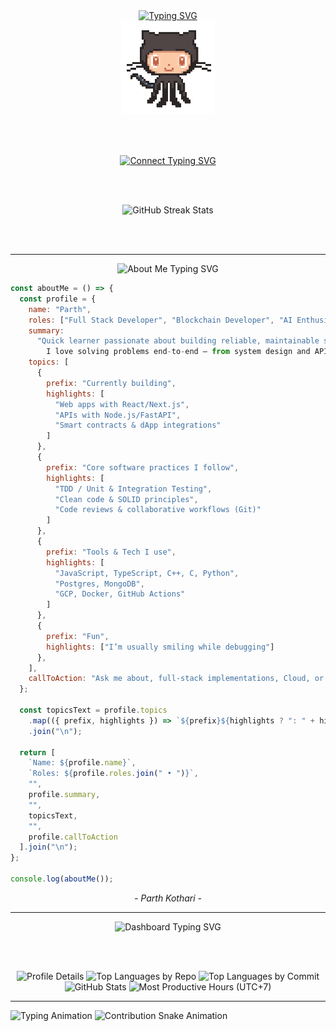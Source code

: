 <div align="center">

  <!-- Intro Typing Animation -->
  <a href="https://github.com/pkparthk">
    <img src="https://readme-typing-svg.demolab.com?font=Fira+Code&size=34&duration=8000&pause=1000&center=true&repeat=true&width=435&lines=Hi%2C+I'm+Parth+Kothari" alt="Typing SVG" />
  </a>

  <br />

  <!-- Octocat GIF -->
  <img src="octocat.gif" alt="Octocat Animation" width="150" />

  <br /><br />

  <!-- Connect Typing Animation -->
  <a href="http://0xparthdev.netlify.app/">
    <img src="https://readme-typing-svg.demolab.com?font=Fira+Code&duration=2000&pause=8000&center=true&repeat=false&width=435&lines=Connect+with+me" alt="Connect Typing SVG" />
  </a>

  <br /><br />

  <!-- GitHub Streak Stats -->
  <img src="https://github-readme-streak-stats-seven-azure.vercel.app?user=pkparthk&theme=tokyonight-duo&hide_border=true&border_radius=4" alt="GitHub Streak Stats" />

  <br /><br />

  <hr />

  <!-- About Me Heading -->
  <img src="https://readme-typing-svg.demolab.com?font=Fira+Code&size=28&duration=3000&pause=800&color=1DB9C3&center=true&vCenter=true&width=435&lines=%3CAbout+Me+%2F%3E" alt="About Me Typing SVG" />

</div>

<!-- About Me JavaScript Block: Left-Aligned Outside Centered Div -->
```javascript
const aboutMe = () => {
  const profile = {
    name: "Parth",
    roles: ["Full Stack Developer", "Blockchain Developer", "AI Enthusiast", "Google Cloud Developer"],
    summary:
      "Quick learner passionate about building reliable, maintainable software.
        I love solving problems end-to-end — from system design and APIs to testing and deployment.",
    topics: [
      {
        prefix: "Currently building",
        highlights: [
          "Web apps with React/Next.js",
          "APIs with Node.js/FastAPI",
          "Smart contracts & dApp integrations"
        ]
      },
      {
        prefix: "Core software practices I follow",
        highlights: [
          "TDD / Unit & Integration Testing",
          "Clean code & SOLID principles",
          "Code reviews & collaborative workflows (Git)"
        ]
      },
      {
        prefix: "Tools & Tech I use",
        highlights: [
          "JavaScript, TypeScript, C++, C, Python",
          "Postgres, MongoDB",
          "GCP, Docker, GitHub Actions"
        ]
      },
      {
        prefix: "Fun",
        highlights: ["I’m usually smiling while debugging"]
      },      
    ],
    callToAction: "Ask me about, full-stack implementations, Cloud, or DSA — happy to help!"
  };

  const topicsText = profile.topics
    .map(({ prefix, highlights }) => `${prefix}${highlights ? ": " + highlights.join(", ") : ""}`)
    .join("\n");

  return [
    `Name: ${profile.name}`,
    `Roles: ${profile.roles.join(" • ")}`,    
    "",
    profile.summary,
    "",
    topicsText,
    "",
    profile.callToAction
  ].join("\n");
};

console.log(aboutMe());
````

<p align="center"><i>- Parth Kothari -</i></p>


<div align="center">

  <hr />

  <!-- Dashboard Heading -->

  <img src="https://readme-typing-svg.demolab.com?font=Fira+Code&size=28&duration=3000&pause=800&color=1DB9C3&center=true&vCenter=true&width=435&lines=%3CDashboard+%2F%3E" alt="Dashboard Typing SVG" />

<br /><br />

  <!-- GitHub Summary Cards -->

  <img src="http://github-profile-summary-cards.vercel.app/api/cards/profile-details?username=pkparthk&theme=transparent" alt="Profile Details" />
  <img src="http://github-profile-summary-cards.vercel.app/api/cards/repos-per-language?username=pkparthk&theme=transparent" alt="Top Languages by Repo" />
  <img src="http://github-profile-summary-cards.vercel.app/api/cards/most-commit-language?username=pkparthk&theme=transparent" alt="Top Languages by Commit" />
  <img src="http://github-profile-summary-cards.vercel.app/api/cards/stats?username=pkparthk&theme=transparent" alt="GitHub Stats" />
  <img src="http://github-profile-summary-cards.vercel.app/api/cards/productive-time?username=pkparthk&theme=transparent&utcOffset=7" alt="Most Productive Hours (UTC+7)" />

</div>

<hr />

<img src="https://readme-typing-svg.demolab.com?font=Fira+Code&size=25&pause=1000&center=true&width=435&lines=Contributions+under+Attack+!!" alt="Typing Animation" />
   
<img src="https://github.com/pkparthk/pkparthk/blob/output/snake2.svg" alt="Contribution Snake Animation" />
